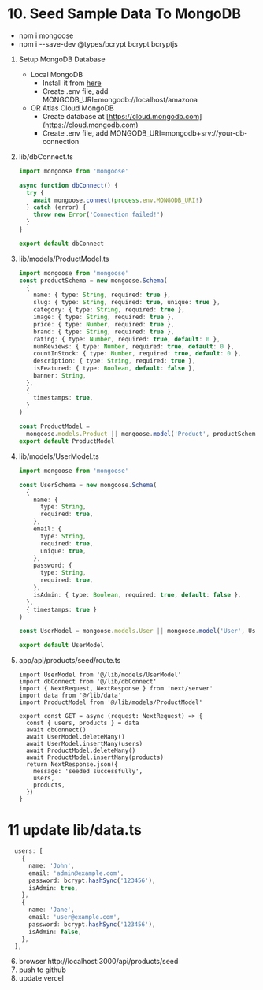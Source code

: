 # 10. Seed Sample Data To MongoDB

- npm i mongoose
- npm i --save-dev @types/bcrypt bcrypt bcryptjs

1. Setup MongoDB Database

   - Local MongoDB
     - Install it from [here](https://www.mongodb.com/try/download/community)
     - Create .env file, add MONGODB_URI=mongodb://localhost/amazona
   - OR Atlas Cloud MongoDB
     - Create database at [https://cloud.mongodb.com](https://cloud.mongodb.com)
     - Create .env file, add MONGODB_URI=mongodb+srv://your-db-connection

2. lib/dbConnect.ts

   ```ts
   import mongoose from 'mongoose'

   async function dbConnect() {
     try {
       await mongoose.connect(process.env.MONGODB_URI!)
     } catch (error) {
       throw new Error('Connection failed!')
     }
   }

   export default dbConnect
   ```

3. lib/models/ProductModel.ts

   ```ts
   import mongoose from 'mongoose'
   const productSchema = new mongoose.Schema(
     {
       name: { type: String, required: true },
       slug: { type: String, required: true, unique: true },
       category: { type: String, required: true },
       image: { type: String, required: true },
       price: { type: Number, required: true },
       brand: { type: String, required: true },
       rating: { type: Number, required: true, default: 0 },
       numReviews: { type: Number, required: true, default: 0 },
       countInStock: { type: Number, required: true, default: 0 },
       description: { type: String, required: true },
       isFeatured: { type: Boolean, default: false },
       banner: String,
     },
     {
       timestamps: true,
     }
   )

   const ProductModel =
     mongoose.models.Product || mongoose.model('Product', productSchema)
   export default ProductModel
   ```

4. lib/models/UserModel.ts

   ```ts
   import mongoose from 'mongoose'

   const UserSchema = new mongoose.Schema(
     {
       name: {
         type: String,
         required: true,
       },
       email: {
         type: String,
         required: true,
         unique: true,
       },
       password: {
         type: String,
         required: true,
       },
       isAdmin: { type: Boolean, required: true, default: false },
     },
     { timestamps: true }
   )

   const UserModel = mongoose.models.User || mongoose.model('User', UserSchema)

   export default UserModel
   ```

5. app/api/products/seed/route.ts

   ```tsx
   import UserModel from '@/lib/models/UserModel'
   import dbConnect from '@/lib/dbConnect'
   import { NextRequest, NextResponse } from 'next/server'
   import data from '@/lib/data'
   import ProductModel from '@/lib/models/ProductModel'

   export const GET = async (request: NextRequest) => {
     const { users, products } = data
     await dbConnect()
     await UserModel.deleteMany()
     await UserModel.insertMany(users)
     await ProductModel.deleteMany()
     await ProductModel.insertMany(products)
     return NextResponse.json({
       message: 'seeded successfully',
       users,
       products,
     })
   }
   ```

# 11 update lib/data.ts

```ts
  users: [
    {
      name: 'John',
      email: 'admin@example.com',
      password: bcrypt.hashSync('123456'),
      isAdmin: true,
    },
    {
      name: 'Jane',
      email: 'user@example.com',
      password: bcrypt.hashSync('123456'),
      isAdmin: false,
    },
  ],
```

6. browser http://localhost:3000/api/products/seed
7. push to github
8. update vercel

